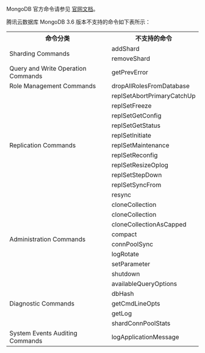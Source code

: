 
MongoDB 官方命令请参见 [官网文档](https://docs.mongodb.com/master/reference/command/?spm=a2c4g.11186623.2.3.ADiuQo)。

腾讯云数据库 MongoDB 3.6 版本不支持的命令如下表所示：

<table>
<th>命令分类</th><th>不支持的命令</th></th>
<tr>
<td rowspan="2"> Sharding Commands</td>
<td>addShard</td></tr>
<tr>
<td>removeShard</td></tr>
<tr>
<td>Query and Write Operation Commands</td>
<td>getPrevError</td></tr>
<tr>
<td>Role Management Commands</td>
<td>dropAllRolesFromDatabase</td></tr>
<tr>
<td rowspan="11">Replication Commands</td>
<td>replSetAbortPrimaryCatchUp</td></tr>
<tr>
<td>replSetFreeze</td></tr>
<tr>
<td>replSetGetConfig</td></tr>
<tr>
<td>replSetGetStatus</td></tr>
<tr>
<td>replSetInitiate</td></tr>
<tr>
<td>replSetMaintenance</td></tr>
<tr>
<td>replSetReconfig</td></tr>
<tr>
<td>replSetResizeOplog</td></tr>
<tr>
<td>replSetStepDown</td></tr>
<tr>
<td>replSetSyncFrom</td></tr>
<tr>
<td>resync</td></tr>
<tr>
<td rowspan="8">Administration Commands</td>
<td>cloneCollection</td></tr>
<tr>
<td>cloneCollection</td></tr>
<tr>
<td>cloneCollectionAsCapped</td></tr>
<tr>
<td>compact</td></tr>
<tr>
<td>connPoolSync</td></tr>
<tr>
<td>logRotate</td></tr>
<tr>
<td>setParameter</td></tr>
<tr>
<td>shutdown</td></tr>
<tr>
<td rowspan="5">Diagnostic Commands</td>
<td>availableQueryOptions</td></tr>
<tr>
<td>dbHash</td></tr>
<tr>
<td>getCmdLineOpts</td></tr>
<tr>
<td>getLog</td></tr>
<tr>
<td>shardConnPoolStats</td></tr>
<tr>
<td>System Events Auditing Commands</td>
<td>logApplicationMessage</td></tr>
</table>
